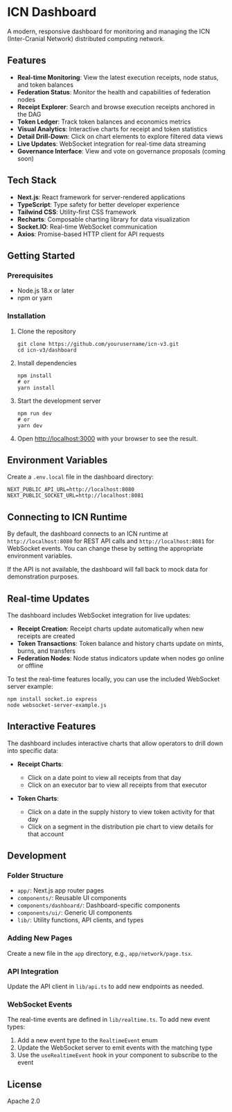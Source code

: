 # ICN Dashboard

A modern, responsive dashboard for monitoring and managing the ICN (Inter-Cranial Network) distributed computing network.

## Features

- **Real-time Monitoring**: View the latest execution receipts, node status, and token balances
- **Federation Status**: Monitor the health and capabilities of federation nodes
- **Receipt Explorer**: Search and browse execution receipts anchored in the DAG
- **Token Ledger**: Track token balances and economics metrics
- **Visual Analytics**: Interactive charts for receipt and token statistics
- **Detail Drill-Down**: Click on chart elements to explore filtered data views
- **Live Updates**: WebSocket integration for real-time data streaming
- **Governance Interface**: View and vote on governance proposals (coming soon)

## Tech Stack

- **Next.js**: React framework for server-rendered applications
- **TypeScript**: Type safety for better developer experience
- **Tailwind CSS**: Utility-first CSS framework
- **Recharts**: Composable charting library for data visualization
- **Socket.IO**: Real-time WebSocket communication
- **Axios**: Promise-based HTTP client for API requests

## Getting Started

### Prerequisites

- Node.js 18.x or later
- npm or yarn

### Installation

1. Clone the repository
   ```
   git clone https://github.com/yourusername/icn-v3.git
   cd icn-v3/dashboard
   ```

2. Install dependencies
   ```
   npm install
   # or
   yarn install
   ```

3. Start the development server
   ```
   npm run dev
   # or
   yarn dev
   ```

4. Open [http://localhost:3000](http://localhost:3000) with your browser to see the result.

## Environment Variables

Create a `.env.local` file in the dashboard directory:

```
NEXT_PUBLIC_API_URL=http://localhost:8080
NEXT_PUBLIC_SOCKET_URL=http://localhost:8081
```

## Connecting to ICN Runtime

By default, the dashboard connects to an ICN runtime at `http://localhost:8080` for REST API calls and `http://localhost:8081` for WebSocket events. You can change these by setting the appropriate environment variables.

If the API is not available, the dashboard will fall back to mock data for demonstration purposes.

## Real-time Updates

The dashboard includes WebSocket integration for live updates:

- **Receipt Creation**: Receipt charts update automatically when new receipts are created
- **Token Transactions**: Token balance and history charts update on mints, burns, and transfers
- **Federation Nodes**: Node status indicators update when nodes go online or offline

To test the real-time features locally, you can use the included WebSocket server example:

```
npm install socket.io express
node websocket-server-example.js
```

## Interactive Features

The dashboard includes interactive charts that allow operators to drill down into specific data:

- **Receipt Charts**: 
  - Click on a date point to view all receipts from that day
  - Click on an executor bar to view all receipts from that executor

- **Token Charts**:
  - Click on a date in the supply history to view token activity for that day
  - Click on a segment in the distribution pie chart to view details for that account

## Development

### Folder Structure

- `app/`: Next.js app router pages
- `components/`: Reusable UI components
- `components/dashboard/`: Dashboard-specific components
- `components/ui/`: Generic UI components
- `lib/`: Utility functions, API clients, and types

### Adding New Pages

Create a new file in the `app` directory, e.g., `app/network/page.tsx`.

### API Integration

Update the API client in `lib/api.ts` to add new endpoints as needed.

### WebSocket Events

The real-time events are defined in `lib/realtime.ts`. To add new event types:

1. Add a new event type to the `RealtimeEvent` enum
2. Update the WebSocket server to emit events with the matching type
3. Use the `useRealtimeEvent` hook in your component to subscribe to the event

## License

Apache 2.0
